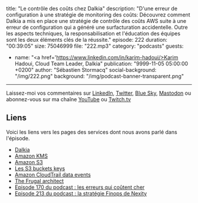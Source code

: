 title: "Le contrôle des coûts chez Dalkia"
description: "D'une erreur de configuration à une stratégie de monitoring des coûts: Découvrez comment Dalkia a mis en place une stratégie de contrôle des coûts AWS suite à une erreur de configuration qui a généré une surfacturation accidentelle. Outre les aspects techniques, la responsabilisation et l'éducation des équipes sont les deux éléments clés de la réussite."
episode: 222
duration: "00:39:05"
size: 75046999
file: "222.mp3"
category: "podcasts"
guests:
  - name: "<a href='https://www.linkedin.com/in/karim-hadoui/>Karim Hadoui</a>, Cloud Team Leader, Dalkia"
publication: "9999-11-05 05:00:00 +0200"
author: "Sébastien Stormacq"
social-background: "/img/222.png"
background: "/img/podcast-banner-transparent.png"
---

Laissez-moi vos commentaires sur [LinkedIn](https://www.linkedin.com/in/sebastienstormacq/), [Twitter](https://twitter.com/sebsto), [Blue Sky](https://bsky.app/profile/sebsto.bsky.social), [Mastodon](https://awscommunity.social/@sebsto) ou abonnez-vous sur ma chaîne [YouTube](https://www.youtube.com/sebsto) ou [Twitch.tv](https://www.twitch.tv/sebAWS)

## Liens

Voici les liens vers les pages des services dont nous avons parlé dans l'épisode.

- [Dalkia](https://www.dalkia.com/)
- [Amazon KMS](https://docs.aws.amazon.com/kms/latest/developerguide/overview.html)
- [Amazon S3](https://docs.aws.amazon.com/AmazonS3/latest/userguide/Welcome.html)
- [Les S3 buckets keys](https://docs.aws.amazon.com/AmazonS3/latest/userguide/bucket-key.html)
- [Amazon CloudTrail data events](https://docs.aws.amazon.com/awscloudtrail/latest/userguide/logging-data-events-with-cloudtrail.html)
- [The Frugal architect](https://www.thefrugalarchitect.com/)
- [Episode 170 du podcast : les erreurs qui coûtent cher](https://aws.amazon.com/fr/blogs/france/podcasts/#170)
- [Episode 213 du podcast : la stratégie Finops de Nexity](https://aws.amazon.com/fr/blogs/france/podcasts/#213)